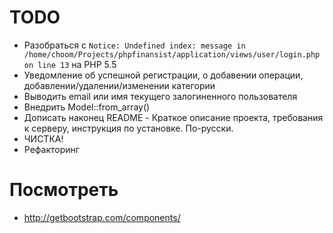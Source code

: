 
TODO
====
* Разобраться с `Notice: Undefined index: message in /home/choom/Projects/phpfinansist/application/views/user/login.php on line 13` на PHP 5.5
* Уведомление об успешной регистрации, о добавении операции, добавлении/удалении/изменении категории
* Выводить email или имя текущего залогиненного пользователя
* Внедрить Model::from_array()
* Дописать наконец README - Краткое описание проекта, требования к серверу, инструкция по установке. По-русски.
* ЧИСТКА!
* Рефакторинг


Посмотреть
==========

* http://getbootstrap.com/components/
